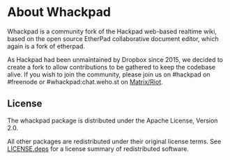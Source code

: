 # About Whackpad
Whackpad is a community fork of the Hackpad web-based realtime wiki, based on the open source EtherPad collaborative document editor, which again is a fork of etherpad.

As Hackpad had been unmaintained by Dropbox since 2015, we decided to create a fork to allow contributions to be gathered to keep the codebase alive. If you wish to join the community, please join us on #hackpad on #freenode or #whackpad:chat.weho.st on [Matrix/Riot](https://riot.im/app/#/room/whackpad:chat.weho.st).

## License
The whackpad package is distributed under the Apache License, Version 2.0.

All other packages are redistributed under their original license terms.  See [LICENSE.deps](LICENSE.deps.md) for a license summary of redistributed software.
